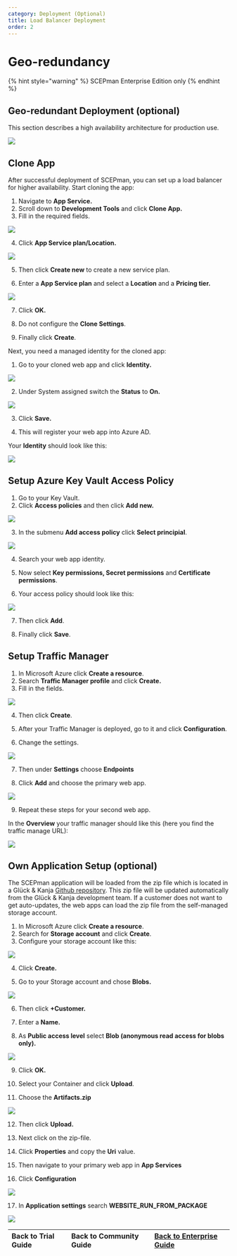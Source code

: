 ```yaml
---
category: Deployment (Optional)
title: Load Balancer Deployment
order: 2
---
```


# Geo-redundancy

{% hint style="warning" %}
SCEPman Enterprise Edition only
{% endhint %}

## Geo-redundant Deployment \(optional\)

This section describes a high availability architecture for production use.

![](../../.gitbook/assets/scepman_loadbalancer1.png)

## Clone App

After successful deployment of SCEPman, you can set up a load balancer for higher availability. Start cloning the app:

1. Navigate to **App Service.** 
2. Scroll down to **Development Tools** and click **Clone App.** 
3. Fill in the required fields.

![](../../.gitbook/assets/scepman_cloneapp1%20%281%29.png)

4. Click **App Service plan/Location.**

![](../../.gitbook/assets/scepman_cloneapp2%20%281%29.png)

5. Then click **Create new** to create a new service plan.

6. Enter a **App Service plan** and select a **Location** and a **Pricing tier.**

![](../../.gitbook/assets/scepman_cloneapp3%20%281%29.png)

7. Click **OK.**

8. Do not configure the **Clone Settings**.

9. Finally click **Create**.



Next, you need a managed identity for the cloned app:

1. Go to your cloned web app and click **Identity.**

![](../../.gitbook/assets/scepman_identity1%20%281%29.png)

2. Under System assigned switch the **Status** to **On.**

![](../../.gitbook/assets/scepman_identity2.png)

3. Click **Save.**

4. This will register your web app into Azure AD.



Your **Identity** should look like this:

![](../../.gitbook/assets/scepman_identity3%20%281%29.png)

## Setup Azure Key Vault Access Policy



1. Go to your Key Vault. 
2. Click **Access policies** and then click **Add new.**

![](../../.gitbook/assets/scepman_keyvault1%20%281%29.png)

3. In the submenu **Add access policy** click **Select principial**.

![](../../.gitbook/assets/scepman_keyvault2.png)

4. Search your web app identity.

5. Now select **Key permissions, Secret permissions** and **Certificate permissions**.

6. Your access policy should look like this:

![](../../.gitbook/assets/scepman_keyvault3%20%281%29.png)

7. Then click **Add**.

8. Finally click **Save**.

## Setup Traffic Manager

1. In Microsoft Azure click **Create a resource**. 
2. Search **Traffic Manager profile** and click **Create.** 
3. Fill in the fields.

![](../../.gitbook/assets/scepman_trafficmanager1.png)

4. Then click **Create**.

5. After your Traffic Manager is deployed, go to it and click **Configuration**.

6. Change the settings.

![](../../.gitbook/assets/scepman_trafficmanager2.png)

7. Then under **Settings** choose **Endpoints**

8. Click **Add** and choose the primary web app.

![](../../.gitbook/assets/scepman_trafficmanager3.png)

9. Repeat these steps for your second web app.  


In the **Overview** your traffic manager should like this \(here you find the traffic manage URL\):

![](../../.gitbook/assets/scepman_trafficmanager4.png)

## Own Application Setup \(optional\)

The SCEPman application will be loaded from the zip file which is located in a Glück & Kanja [Github repository](https://github.com/glueckkanja/gk-scepman/raw/master/dist/Artifacts.zip). This zip file will be updated automatically from the Glück & Kanja development team. If a customer does not want to get auto-updates, the web apps can load the zip file from the self-managed storage account.

1. In Microsoft Azure click **Create a resource**. 
2. Search for **Storage account** and click **Create**. 
3. Configure your storage account like this:

![](../../.gitbook/assets/scepman_storage1%20%281%29.png)

4. Click **Create.**

5. Go to your Storage account and chose **Blobs.**

![](../../.gitbook/assets/scepman_storage2%20%281%29.png)

6. Then click **+Customer.**

7. Enter a **Name.**

8. As **Public access level** select **Blob \(anonymous read access for blobs only\).**

![](../../.gitbook/assets/scepman_storage3%20%281%29.png)

9. Click **OK.**

10. Select your Container and click **Upload**.

11. Choose the **Artifacts.zip**

![](../../.gitbook/assets/scepman_storage4%20%281%29.png)

12. Then click **Upload.**

13. Next click on the zip-file.

14. Click **Properties** and copy the **Uri** value.

15. Then navigate to your primary web app in **App Services**

16. Click **Configuration**

![](../../.gitbook/assets/scepman_storage5%20%281%29.png)

17. In **Application settings** search **WEBSITE\_RUN\_FROM\_PACKAGE**

![](../../.gitbook/assets/scepman_storage6%20%281%29%20%281%29%20%281%29%20%281%29%20%281%29%20%281%29%20%281%29%20%281%29%20%281%29%20%281%29.png)



| Back to Trial Guide | Back to Community Guide | ​[Back to Enterprise Guide​](../../getting-started/enterprise-guide.md#step-10-configure-geo-redundancy-optional) |
| :--- | :--- | :--- |


